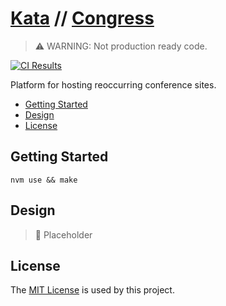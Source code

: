 # [Kata](https://github.com/dbtedman/kata) // [Congress](https://github.com/dbtedman/kata-congress)

> ⚠️ WARNING: Not production ready code.

[![CI Results](https://github.com/dbtedman/kata-congress/workflows/ci/badge.svg)](https://github.com/dbtedman/kata-congress/actions?workflow=ci)

Platform for hosting reoccurring conference sites.

-   [Getting Started](#getting-started)
-   [Design](#design)
-   [License](#license)

## Getting Started

```shell
nvm use && make
```

## Design

> 🚧 Placeholder

## License

The [MIT License](./LICENSE.md) is used by this project.
